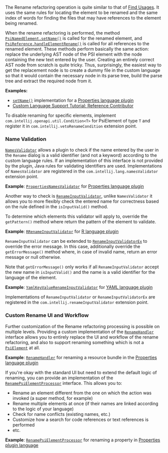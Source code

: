 [//]: # (title: Rename Refactoring)

<!-- Copyright 2000-2022 JetBrains s.r.o. and other contributors. Use of this source code is governed by the Apache 2.0 license that can be found in the LICENSE file. -->

The Rename refactoring operation is quite similar to that of [Find Usages](find_usages.md).
It uses the same rules for locating the element to be renamed and the same index of words for finding the files that may have references to the element being renamed.

When the rename refactoring is performed, the method [`PsiNamedElement.setName()`](upsource:///platform/core-api/src/com/intellij/psi/PsiNamedElement.java) is called for the renamed element, and [`PsiReference.handleElementRename()`](upsource:///platform/core-api/src/com/intellij/psi/PsiReference.java) is called for all references to the renamed element.
These methods perform basically the same action: replace the underlying AST node of the PSI element with the node containing the new text entered by the user.
Creating an entirely correct AST node from scratch is quite tricky.
Thus, surprisingly, the easiest way to get the replacement node is to create a dummy file in the custom language so that it would contain the necessary node in its parse tree, build the parse tree and extract the required node from it.

**Examples:**
- [`setName()`](upsource:///plugins/properties/properties-psi-impl/src/com/intellij/lang/properties/psi/impl/PropertyImpl.java) implementation for a [Properties language plugin](upsource:///plugins/properties)
- [Custom Language Support Tutorial: Reference Contributor](reference_contributor.md)

To disable renaming for specific elements, implement `com.intellij.openapi.util.Condition<T>` for PsiElement of type `T` and register it in `com.intellij.vetoRenameCondition` extension point.

### Name Validation
[`NamesValidator`](upsource:///platform/analysis-api/src/com/intellij/lang/refactoring/NamesValidator.java) allows a plugin to check if the name entered by the user in the `Rename` dialog is a valid identifier (and not a keyword) according to the custom language rules.
If an implementation of this interface is not provided by the plugin, Java rules for validating identifiers are used.
Implementations of `NamesValidator` are registered in the `com.intellij.lang.namesValidator` extension point.

**Example**:
[`PropertiesNamesValidator`](upsource:///plugins/properties/src/com/intellij/lang/properties/PropertiesNamesValidator.java) for [Properties language plugin](upsource:///plugins/properties)

Another way to check is [`RenameInputValidator`](upsource:///platform/refactoring/src/com/intellij/refactoring/rename/RenameInputValidator.java),
unlike `NamesValidator` it allows you to more flexibly check the entered name for correctness based on the rule
defined in the `isInputValid()` method.

To determine which elements this validator will apply to, override the `getPattern()` method where return the
pattern of the element to validate.

**Example**:
[`RRenameInputValidator`](https://github.com/JetBrains/Rplugin/blob/71d42295a9d493aa80bd2cd16a3d57e08ee0cec0/src/org/jetbrains/r/refactoring/rename/RRenameInputValidator.kt) for [R language plugin](https://github.com/JetBrains/Rplugin)

`RenameInputValidator` can be extended to [`RenameInputValidatorEx`](upsource:///platform/refactoring/src/com/intellij/refactoring/rename/RenameInputValidatorEx.java) to override the error message.
In this case, additionally override the `getErrorMessage()` method where, in case of invalid name, return an
error message or null otherwise.

Note that `getErrorMessage()` only works if all `RenameInputValidator` accept the new name in `isInputValid()`
and the name is a valid identifier for the language of the element.

**Example**:
[`YamlKeyValueRenameInputValidator`](upsource:///plugins/yaml/src/org/jetbrains/yaml/refactoring/rename/YamlKeyValueRenameInputValidator.java) for [YAML language plugin](upsource:///plugins/yaml)

Implementations of `RenameInputValidator` or `RenameInputValidatorEx` are registered in the `com.intellij.renameInputValidator` extension point.

### Custom Rename UI and Workflow
Further customization of the Rename refactoring processing is possible on multiple levels.
Providing a custom implementation of the [`RenameHandler`](upsource:///platform/refactoring/src/com/intellij/refactoring/rename/RenameHandler.java) interface allows you to entirely replace the UI and workflow of the rename refactoring, and also to support renaming something which is not a [`PsiElement`](upsource:///platform/core-api/src/com/intellij/psi/PsiElement.java) at all.

**Example**:
[`RenameHandler`](upsource:///plugins/properties/properties-resource-bundle-editor/src/com/intellij/lang/properties/refactoring/rename/ResourceBundleFromEditorRenameHandler.java) for renaming a resource bundle in the [Properties language plugin](upsource:///plugins/properties)

If you're okay with the standard UI but need to extend the default logic of renaming, you can provide an implementation of the [`RenamePsiElementProcessor`](upsource:///platform/lang-impl/src/com/intellij/refactoring/rename/RenamePsiElementProcessor.java) interface.
This allows you to:

* Rename an element different from the one on which the action was invoked (a super method, for example)
* Rename multiple elements at once (if their names are linked according to the logic of your language)
* Check for name conflicts (existing names, etc.)
* Customize how a search for code references or text references is performed
* etc.

**Example**:
[`RenamePsiElementProcessor`](upsource:///plugins/properties/src/com/intellij/lang/properties/refactoring/rename/RenamePropertyProcessor.java) for renaming a property in [Properties plugin language](upsource:///plugins/properties)
